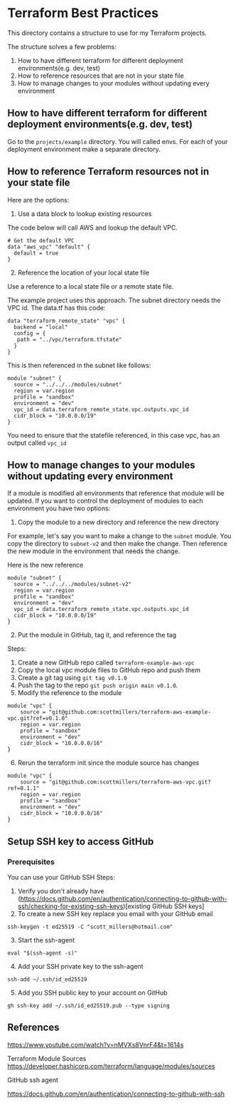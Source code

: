 # Terraform Best Practices

This directory contains a structure to use for my Terraform projects.

The structure solves a few problems:

1. How to have different terraform for different deployment environments(e.g. dev, test)
2. How to reference resources that are not in your state file
3. How to manage changes to your modules without updating every environment



## How to have different terraform for different deployment environments(e.g. dev, test)

Go to the `projects/example` directory.  You will called envs.  For each of your deployment environment make a separate directory. 

## How to reference Terraform resources not in your state file

Here are the options:

1. Use a data block to lookup existing resources 

The code below will call AWS and lookup the default VPC.

```
# Get the default VPC
data "aws_vpc" "default" {
  default = true
}
```

2. Reference the location of your local state file

Use a reference to a local state file or a remote state file.  

The example project uses this approach. The subnet directory needs the VPC id.  The data.tf has this code:

```
data "terraform_remote_state" "vpc" {
  backend = "local"
  config = {
   path = "../vpc/terraform.tfstate"
  }
}
```

This is then referenced in the subnet like follows:

```
module "subnet" {
  source = "../../../modules/subnet"
  region = var.region
  profile = "sandbox"
  environment = "dev"
  vpc_id = data.terraform_remote_state.vpc.outputs.vpc_id
  cidr_block = "10.0.0.0/19"
}
```

You need to ensure that the statefile referenced, in this case vpc,  has an output called `vpc_id`

## How to manage changes to your modules without updating every environment

If a module is modified all environments that reference that module will be updated. If you want to control the deployment of modules to each environment you have two options:

1. Copy the module to a new directory and reference the new directory

For example, let's say you want to make a change to the `subnet` module. You copy the directory to `subnet-v2` and then make the change.  Then reference the new module in the environment that needs the change.

Here is the new reference

```
module "subnet" {
  source = "../../../modules/subnet-v2"
  region = var.region
  profile = "sandbox"
  environment = "dev"
  vpc_id = data.terraform_remote_state.vpc.outputs.vpc_id
  cidr_block = "10.0.0.0/19"
}
```

2. Put the module in GitHub, tag it, and reference the tag

Steps:

1. Create a new GitHub repo called `terraform-example-aws-vpc` 
2. Copy the local vpc module files to GitHub repo and push them
3. Create a git tag using `git tag v0.1.0` 
4. Push the tag to the repo `git push origin main v0.1.0`.  
5. Modify the reference to the module
```
module "vpc" {
    source = "git@github.com:scottmillers/terraform-aws-example-vpc.git?ref=v0.1.0"
    region = var.region
    profile = "sandbox"
    environment = "dev"
    cidr_block = "10.0.0.0/16"
}
```
6. Rerun the terraform init since the module source has changes




```
module "vpc" {
    source = "git@github.com:scottmillers/terraform-aws-vpc.git?ref=0.1.1"
    region = var.region
    profile = "sandbox"
    environment = "dev"
    cidr_block = "10.0.0.0/16"
}
```

## Setup SSH key to access GitHub

### Prerequisites

You can use your GitHub SSH 
Steps:
1. Verify you don't already have (https://docs.github.com/en/authentication/connecting-to-github-with-ssh/checking-for-existing-ssh-keys)[existing GitHub SSH keys]
2. To create a new SSH key replace you email with your GitHub email
```
ssh-keygen -t ed25519 -C "scott_millers@hotmail.com"
```
3. Start the ssh-agent
```
eval "$(ssh-agent -s)"
```

4. Add your SSH private key to the ssh-agent
```
ssh-add ~/.ssh/id_ed25519
```

5. Add you SSH public key to your account on GitHub

```
gh ssh-key add ~/.ssh/id_ed25519.pub --type signing
```

## References

https://www.youtube.com/watch?v=nMVXs8VnrF4&t=1614s

Terraform Module Sources
https://developer.hashicorp.com/terraform/language/modules/sources


GitHub ssh agent

https://docs.github.com/en/authentication/connecting-to-github-with-ssh




